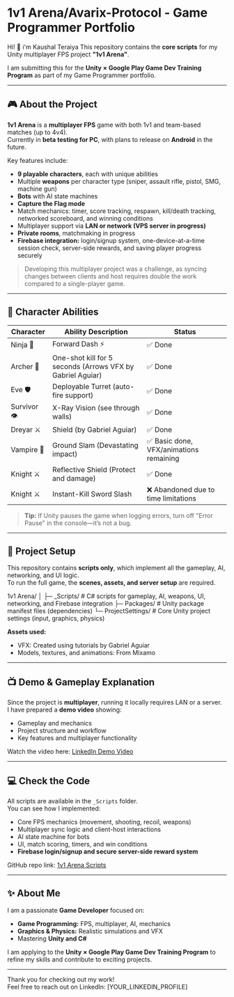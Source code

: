 # 1v1 Arena/Avarix-Protocol - Game Programmer Portfolio

Hi! 👋  i'm Kaushal Teraiya
This repository contains the **core scripts** for my Unity multiplayer FPS project **"1v1 Arena"**.  

I am submitting this for the **Unity × Google Play Game Dev Training Program** as part of my Game Programmer portfolio.

---

## 🎮 About the Project

**1v1 Arena** is a **multiplayer FPS** game with both 1v1 and team-based matches (up to 4v4).  
Currently in **beta testing for PC**, with plans to release on **Android** in the future.  

Key features include:

- **9 playable characters**, each with unique abilities  
- Multiple **weapons** per character type (sniper, assault rifle, pistol, SMG, machine gun)  
- **Bots** with AI state machines  
- **Capture the Flag mode**  
- Match mechanics: timer, score tracking, respawn, kill/death tracking, networked scoreboard, and winning conditions  
- Multiplayer support via **LAN or network (VPS server in progress)**  
- **Private rooms**, matchmaking in progress  
- **Firebase integration:** login/signup system, one-device-at-a-time session check, server-side rewards, and saving player progress securely  

> Developing this multiplayer project was a challenge, as syncing changes between clients and host requires double the work compared to a single-player game.  

---

## 🏹 Character Abilities

| Character  | Ability Description | Status |
|------------|------------------|--------|
| Ninja 🥷    | Forward Dash ⚡   | ✅ Done |
| Archer 🎯   | One-shot kill for 5 seconds (Arrows VFX by Gabriel Aguiar) | ✅ Done |
| Eve 🛡     | Deployable Turret (auto-fire support) | ✅ Done |
| Survivor 👁 | X-Ray Vision (see through walls) | ✅ Done |
| Dreyar ⚔   | Shield (by Gabriel Aguiar) | ✅ Done |
| Vampire 🦇 | Ground Slam (Devastating impact) | ✅ Basic done, VFX/animations remaining |
| Knight ⚔  | Reflective Shield (Protect and damage) | ✅ Done |
| Knight ⚔  | Instant-Kill Sword Slash | ❌ Abandoned due to time limitations |

> **Tip:** If Unity pauses the game when logging errors, turn off "Error Pause" in the console—it’s not a bug.  

---

## 🔧 Project Setup

This repository contains **scripts only**, which implement all the gameplay, AI, networking, and UI logic.  
To run the full game, the **scenes, assets, and server setup** are required.  

1v1 Arena/
│
├─ _Scripts/ # C# scripts for gameplay, AI, weapons, UI, networking, and Firebase integration
├─ Packages/ # Unity package manifest files (dependencies)
└─ ProjectSettings/ # Core Unity project settings (input, graphics, physics)


**Assets used:**
- VFX: Created using tutorials by Gabriel Aguiar  
- Models, textures, and animations: From Mixamo  

---

## 📺 Demo & Gameplay Explanation

Since the project is **multiplayer**, running it locally requires LAN or a server.  
I have prepared a **demo video** showing:

- Gameplay and mechanics  
- Project structure and workflow  
- Key features and multiplayer functionality  

Watch the video here: [LinkedIn Demo Video](YOUR_LINKEDIN_VIDEO_LINK)

---

## 💻 Check the Code

All scripts are available in the `_Scripts` folder.  
You can see how I implemented:

- Core FPS mechanics (movement, shooting, recoil, weapons)  
- Multiplayer sync logic and client-host interactions  
- AI state machine for bots  
- UI, match scoring, timers, and win conditions  
- **Firebase login/signup and secure server-side reward system**  

GitHub repo link: [1v1 Arena Scripts](https://github.com/Kaushal-Teraiya/Avarix-Protocol)

---

## ✨ About Me

I am a passionate **Game Developer** focused on:

- **Game Programming:** FPS, multiplayer, AI, mechanics  
- **Graphics & Physics:** Realistic simulations and VFX  
- Mastering **Unity and C#**  

I am applying to the **Unity × Google Play Game Dev Training Program** to refine my skills and contribute to exciting projects.  

---

Thank you for checking out my work!  
Feel free to reach out on LinkedIn: [YOUR_LINKEDIN_PROFILE]

